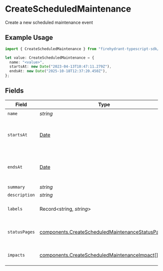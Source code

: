 # CreateScheduledMaintenance

Create a new scheduled maintenance event

## Example Usage

```typescript
import { CreateScheduledMaintenance } from "firehydrant-typescript-sdk/models/components";

let value: CreateScheduledMaintenance = {
  name: "<value>",
  startsAt: new Date("2023-04-13T10:47:11.279Z"),
  endsAt: new Date("2025-10-18T12:37:20.450Z"),
};
```

## Fields

| Field                                                                                                                | Type                                                                                                                 | Required                                                                                                             | Description                                                                                                          |
| -------------------------------------------------------------------------------------------------------------------- | -------------------------------------------------------------------------------------------------------------------- | -------------------------------------------------------------------------------------------------------------------- | -------------------------------------------------------------------------------------------------------------------- |
| `name`                                                                                                               | *string*                                                                                                             | :heavy_check_mark:                                                                                                   | N/A                                                                                                                  |
| `startsAt`                                                                                                           | [Date](https://developer.mozilla.org/en-US/docs/Web/JavaScript/Reference/Global_Objects/Date)                        | :heavy_check_mark:                                                                                                   | ISO8601 timestamp for the start time of the scheduled maintenance                                                    |
| `endsAt`                                                                                                             | [Date](https://developer.mozilla.org/en-US/docs/Web/JavaScript/Reference/Global_Objects/Date)                        | :heavy_check_mark:                                                                                                   | ISO8601 timestamp for the end time of the scheduled maintenance                                                      |
| `summary`                                                                                                            | *string*                                                                                                             | :heavy_minus_sign:                                                                                                   | N/A                                                                                                                  |
| `description`                                                                                                        | *string*                                                                                                             | :heavy_minus_sign:                                                                                                   | N/A                                                                                                                  |
| `labels`                                                                                                             | Record<string, *string*>                                                                                             | :heavy_minus_sign:                                                                                                   | A json object of label keys and values                                                                               |
| `statusPages`                                                                                                        | [components.CreateScheduledMaintenanceStatusPage](../../models/components/createscheduledmaintenancestatuspage.md)[] | :heavy_minus_sign:                                                                                                   | An array of status pages to display this maintenance on                                                              |
| `impacts`                                                                                                            | [components.CreateScheduledMaintenanceImpact](../../models/components/createscheduledmaintenanceimpact.md)[]         | :heavy_minus_sign:                                                                                                   | An array of impact/condition combinations                                                                            |